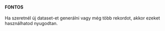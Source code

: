 #### FONTOS
Ha szeretnél új dataset-et generálni vagy még több rekordot, akkor ezeket használhatod nyugodtan.
